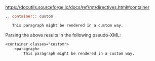 
<https://docutils.sourceforge.io/docs/ref/rst/directives.html#container>

```rst
.. container:: custom

   This paragraph might be rendered in a custom way.
```

Parsing the above results in the following pseudo-XML:

```rst
<container classes="custom">
    <paragraph>
        This paragraph might be rendered in a custom way.
```
